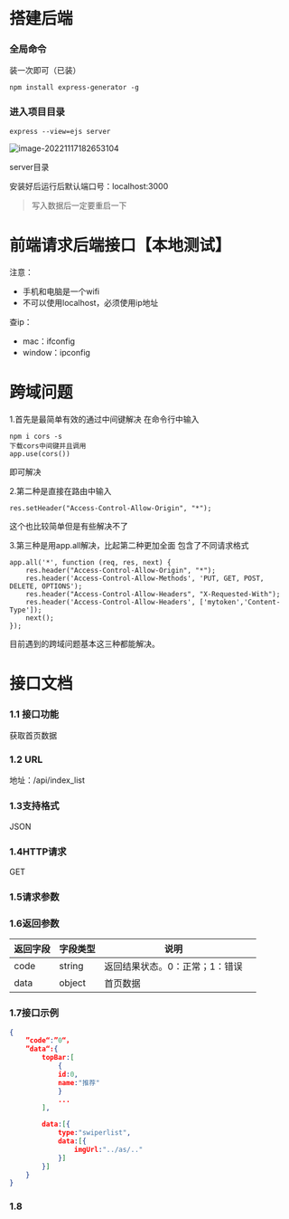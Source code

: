 # 搭建后端

### 全局命令

装一次即可（已装）

```
npm install express-generator -g
```

### 进入项目目录

```
express --view=ejs server
```

![image-20221117182653104](C:\Users\29557\AppData\Roaming\Typora\typora-user-images\image-20221117182653104.png)

server目录

安装好后运行后默认端口号：localhost:3000



> 写入数据后一定要重启一下



# 前端请求后端接口【本地测试】

注意：

+ 手机和电脑是一个wifi
+ 不可以使用localhost，必须使用ip地址

查ip：

+ mac：ifconfig
+ window：ipconfig







# 跨域问题

1.首先是最简单有效的通过中间键解决
在命令行中输入

```
npm i cors -s
下载cors中间键并且调用
app.use(cors())
```

即可解决

2.第二种是直接在路由中输入

```
res.setHeader("Access-Control-Allow-Origin", "*");
```

这个也比较简单但是有些解决不了

3.第三种是用app.all解决，比起第二种更加全面
包含了不同请求格式

```
app.all('*', function (req, res, next) {
	res.header("Access-Control-Allow-Origin", "*");
	res.header('Access-Control-Allow-Methods', 'PUT, GET, POST, DELETE, OPTIONS');
	res.header("Access-Control-Allow-Headers", "X-Requested-With");
	res.header('Access-Control-Allow-Headers', ['mytoken','Content-Type']);
	next();
});
```

目前遇到的跨域问题基本这三种都能解决。



# 接口文档

### 1.1 接口功能

获取首页数据

### 1.2 URL

地址：/api/index_list

### 1.3支持格式

JSON

### 1.4HTTP请求

GET

### 1.5请求参数

### 1.6返回参数

| 返回字段 | 字段类型 | 说明                           |      |
| -------- | -------- | ------------------------------ | ---- |
| code     | string   | 返回结果状态。0：正常；1：错误 |      |
| data     | object   | 首页数据                       |      |

### 1.7接口示例

```json
{
	”code“:”0“，
	”data“:{
		topBar:[
			{
			id:0,
			name:"推荐"
			}
			...
		],

		data:[{
            type:"swiperlist",
            data:[{
                imgUrl:"../as/.."
            }]      
		}]
	}
}
```

### 1.8
